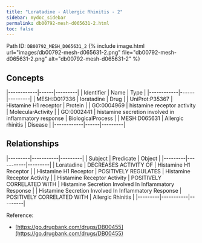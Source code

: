 ```yaml
---
title: "Loratadine - Allergic Rhinitis - 2"
sidebar: mydoc_sidebar
permalink: db00792-mesh-d065631-2.html
toc: false 
---
```



Path ID: `DB00792_MESH_D065631_2`
{% include image.html url="images/db00792-mesh-d065631-2.png" file="db00792-mesh-d065631-2.png" alt="db00792-mesh-d065631-2" %}

## Concepts

|------------|------|---------|
| Identifier | Name | Type    |
|------------|------|---------|
| MESH:D017336 | loratadine | Drug |
| UniProt:P35367 | Histamine H1 receptor | Protein |
| GO:0004969 | histamine receptor activity | MolecularActivity |
| GO:0002441 | histamine secretion involved in inflammatory response | BiologicalProcess |
| MESH:D065631 | Allergic rhinitis | Disease |
|------------|------|---------|

## Relationships

|---------|-----------|---------|
| Subject | Predicate | Object  |
|---------|-----------|---------|
| Loratadine | DECREASES ACTIVITY OF | Histamine H1 Receptor |
| Histamine H1 Receptor | POSITIVELY REGULATES | Histamine Receptor Activity |
| Histamine Receptor Activity | POSITIVELY CORRELATED WITH | Histamine Secretion Involved In Inflammatory Response |
| Histamine Secretion Involved In Inflammatory Response | POSITIVELY CORRELATED WITH | Allergic Rhinitis |
|---------|-----------|---------|

Reference: 
  - [https://go.drugbank.com/drugs/DB00455](https://go.drugbank.com/drugs/DB00455)
